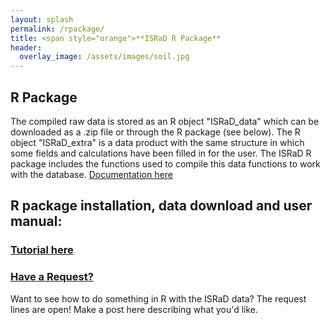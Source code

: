 ```yaml
---
layout: splash
permalink: /rpackage/
title: <span style="orange">**ISRaD R Package**
header:
  overlay_image: /assets/images/soil.jpg
---
```



## R Package
The compiled raw data is stored as an R object "ISRaD_data" which can be downloaded as a .zip file or through the R package (see below). The R object "ISRaD_extra" is a data product with the same structure in which some fields and calculations have been filled in for the user. The ISRaD R package includes the functions used to compile this data functions to work with the database. [Documentation here](https://github.com/International-Soil-Radiocarbon-Database/ISRaD/raw/master/ISRaD.pdf)

## R package installation, data download and user manual:
### [Tutorial here](/user_manual_Aug15_2019.html)

### [Have a Request?](https://github.com/International-Soil-Radiocarbon-Database/ISRaD/issues/170)
Want to see how to do something in R with the ISRaD data? The request lines are open! Make a post here describing what you'd like.
